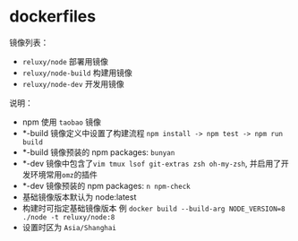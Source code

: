 # dockerfiles

镜像列表：
- `reluxy/node` 部署用镜像
- `reluxy/node-build` 构建用镜像
- `reluxy/node-dev` 开发用镜像

说明：

- npm 使用 `taobao` 镜像
- *-build 镜像定义中设置了构建流程 `npm install -> npm test -> npm run build`
- *-build 镜像预装的 npm  packages: `bunyan`
- *-dev 镜像中包含了`vim tmux lsof git-extras zsh oh-my-zsh`, 并启用了开发环境常用`omz`的插件
- *-dev 镜像预装的 npm  packages: `n npm-check`
- 基础镜像版本默认为 node:latest
- 构建时可指定基础镜像版本 例 `docker build --build-arg NODE_VERSION=8 ./node -t reluxy/node:8`
- 设置时区为 `Asia/Shanghai`